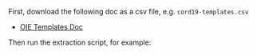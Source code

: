 First, download the following doc as a csv file, e.g. `cord19-templates.csv`

* [OIE Templates Doc](https://docs.google.com/spreadsheets/d/1vatC9MtcGl3ukv5xqMR7RqQyj23fOtCyp7Qgpt0n0fI/edit?usp=sharing)

Then run the extraction script, for example:


